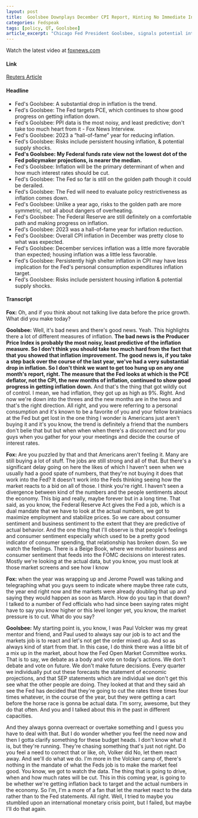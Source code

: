 ```yaml
---
layout: post
title:  Goolsbee Downplays December CPI Report, Hinting No Immediate Intention to Halt Runoff
categories: Fedspeak
tags: [policy, QT, Goolsbee]
article_excerpt: "Chicago Fed President Goolsbee, signals potential interest rate cuts in 2024, depending on the continued decline in inflation. He downplayed today's CPI report, citing 'I don't think we want to get too hung up on any one month's report' and pointed to Fed's target PCE, which 'continued to show good progress'. He reiterated his stance, noting, 'I wasn't the lowest (on the dot plot), I was closer to the median,' indicating a moderate position on future rate adjustments. Regarding the Federal Reserve's balance sheet, Goolsbee supports the ongoing strategy of gradual reduction, hinting no immediate intention to halt the runoff."
---
```

<script type="text/javascript" src="https://video.foxnews.com/v/embed.js?id=6344779909112&w=466&h=263"></script><noscript>Watch the latest video at <a href="https://www.foxnews.com">foxnews.com</a></noscript>

#### Link
[Reuters Article](https://www.reuters.com/markets/us/goolsbee-sees-progress-inflation-says-his-rate-cut-forecast-near-fed-median-2024-01-11/)

#### Headline
- Fed's Goolsbee: A substantial drop in inflation is the trend.
- Fed's Goolsbee: The Fed targets PCE, which continues to show good progress on getting inflation down.
- Fed's Goolsbee: PPI data is the most noisy, and least predictive; don't take too much heart from it - Fox News Interview.
- Fed's Goolsbee: 2023 a “hall-of-fame” year for reducing inflation.
- Fed's Goolsbee: Risks include persistent housing inflation, & potential supply shocks.
- **Fed's Goolsbee: My Federal funds rate view not the lowest dot of the Fed policymaker projections, is nearer the median.**
- Fed's Goolsbee: Inflation will be the primary determinant of when and how much interest rates should be cut.
- Fed's Goolsbee: The Fed so far is still on the golden path though it could be derailed.
- Fed's Goolsbee: The Fed will need to evaluate policy restrictiveness as inflation comes down.
- Fed's Goolsbee: Unlike a year ago, risks to the golden path are more symmetric, not all about dangers of overheating.
- Fed's Goolsbee: The Federal Reserve are still definitely on a comfortable path and making progress on inflation.
- Fed's Goolsbee: 2023 was a hall-of-fame year for inflation reduction.
- Fed's Goolsbee: Overall CPI inflation in December was pretty close to what was expected.
- Fed's Goolsbee: December services inflation was a little more favorable than expected; housing inflation was a little less favorable.
- Fed's Goolsbee: Persistently high shelter inflation in CPI may have less implication for the Fed's personal consumption expenditures inflation target.
- Fed's Goolsbee: Risks include persistent housing inflation & potential supply shocks.

#### Transcript
**Fox:** Oh, and if you think about not talking live data before the price growth. What did you make today? 

**Goolsbee:** Well, it's bad news and there's good news. Yeah. This highlights there a lot of different measures of inflation. **The bad news is the Producer Price Index is probably the most noisy, least predictive of the inflation measure. So I don't think you should take too much hard from the fact that that you showed that inflation improvement. The good news is, if you take a step back over the course of the last year, we've had a very substantial drop in inflation. So I don't think we want to get too hung up on any one month's report, right. The measure that the Fed looks at which is the PCE deflator, not the CPI, the new months of inflation, continued to show good progress in getting inflation down.** And that's the thing that got wildly out of control. I mean, we had inflation, they got up as high as 9%. Right. And now we're down into the threes and the new months are in the twos and that's the right direction. All right, and you were referring to a personal consumption and it's known to be a favorite of you and your fellow brainiacs at the Fed but get lost in the one thing I wonder is Americans just aren't buying it and it's you know, the trend is definitely a friend that the numbers don't belie that but but when when when there's a disconnect and for you guys when you gather for your your meetings and decide the course of interest rates.

**Fox:** Are you puzzled by that and that Americans aren't feeling it. Many are still buying a lot of stuff. The jobs are still strong and all of that. But there's a significant delay going on here the likes of which I haven't seen when we usually had a good spate of numbers, that they're not buying it does that work into the Fed? 
It doesn't work into the Feds thinking seeing how the market reacts to a bid on all of those. I think you're right. I haven't seen a divergence between kind of the numbers and the people sentiments about the economy. This big and really, maybe forever but in a long time. That said, as you know, the Federal Reserve Act gives the Fed a job, which is a dual mandate that we have to look at the actual numbers, we got to maximize employment and stabilize prices. So we care about consumer sentiment and business sentiment to the extent that they are predictive of actual behavior. And the one thing that I'll observe is that people's feelings and consumer sentiment especially which used to be a pretty good indicator of consumer spending, that relationship has broken down. So we watch the feelings. There is a Beige Book, where we monitor business and consumer sentiment that feeds into the FOMC decisions on interest rates. Mostly we're looking at the actual data, but you know, you must look at those market screens and see how I know 

**Fox:** when the year was wrapping up and Jerome Powell was talking and telegraphing what you guys seem to indicate where maybe three rate cuts, the year end right now and the markets were already doubling that up and saying they would happen as soon as March. How do you tap in that down? I talked to a number of Fed officials who had since been saying rates might have to say you know higher or this level longer yet, you know, the market pressure is to cut. What do you say?

**Goolsbee:** My starting point is, you know, I was Paul Volcker was my great mentor and friend, and Paul used to always say our job is to act and the markets job is to react and let's not get the order mixed up. And so as always kind of start from that. In this case, I do think there was a little bit of a mix up in the market, about how the Fed Open Market Committee works. That is to say, we debate as a body and vote on today's actions. We don't debate and vote on future. We don't make future decisions. Every quarter we individually put out these forecasts the statement of economic projections, and that SEP statements which are individual we don't get this see what the other people are doing. They looked at that and they said ah see the Fed has decided that they're going to cut the rates three times four times whatever, in the course of the year, but they were getting a cart before the horse race is gonna be actual data. I'm sorry, awesome, but they do that often. And you and I talked about this in the past in different capacities.

And they always gonna overreact or overtake something and I guess you have to deal with that. But I do wonder whether you feel the need now and then I gotta clarify something for these budget heads. I don't know what it is, but they're running. They're chasing something that's just not right. Do you feel a need to correct that or like, oh, Volker did No, let them react away. And we'll do what we do. I'm more in the Volcker camp of, there's nothing in the mandate of what the Feds job is to make the market feel good. You know, we got to watch the data. The thing that is going to drive, when and how much rates will be cut. This in this coming year, is going to be whether we're getting inflation back to target and the actual numbers in the economy. So I'm, I'm a more of a fan that let the market react to the data rather than to the Fed statements. All right. Well, I tried to maybe you stumbled upon an international monetary crisis point, but I failed, but maybe I'll do that again.


